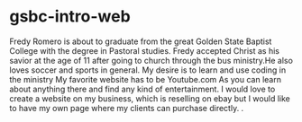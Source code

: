 # gsbc-intro-web
  Fredy Romero is about to graduate from the great Golden State Baptist College with the degree in Pastoral studies. Fredy accepted Christ as his savior at the age of 11 after going to church through the bus ministry.He also loves soccer and sports in general.
My desire is to learn and use coding in the ministry
 My favorite website has to be Youtube.com As you can learn about anything there and find any kind of entertainment.
 I would love to create a website on my business, which is reselling on ebay but I would like to have my own page where my clients can purchase directly. .
